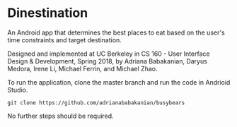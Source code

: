 # Dinestination
An Android app that determines the best places to eat based on the user's time constraints and target destination. 

Designed and implemented at UC Berkeley in CS 160 - User Interface Design & Development, Spring 2018, by Adriana Babakanian, Daryus Medora, Irene Li, Michael Ferrin, and Michael Zhao.

To run the application, clone the master branch and run the code in Andrioid Studio. 
```
git clone https://github.com/adrianababakanian/busybears
```

No further steps should be required.
